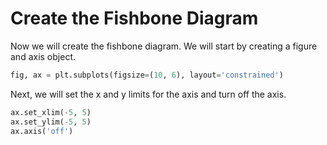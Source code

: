 # Create the Fishbone Diagram

Now we will create the fishbone diagram. We will start by creating a figure and axis object.

```python
fig, ax = plt.subplots(figsize=(10, 6), layout='constrained')
```

Next, we will set the x and y limits for the axis and turn off the axis.

```python
ax.set_xlim(-5, 5)
ax.set_ylim(-5, 5)
ax.axis('off')
```
